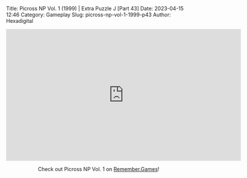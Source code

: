Title: Picross NP Vol. 1 (1999) | Extra Puzzle J [Part 43]
Date: 2023-04-15 12:46
Category: Gameplay
Slug: picross-np-vol-1-1999-p43
Author: Hexadigital

<center><iframe src="https://www.youtube.com/embed/CHNWYPVN3dY?feature=oembed" allow="accelerometer; autoplay; encrypted-media; gyroscope; picture-in-picture" width="640" height="360" frameborder="0"></iframe>

Check out Picross NP Vol. 1 on [Remember.Games](https://remember.games/game/6791/picross-np-vol-1/)!</center>